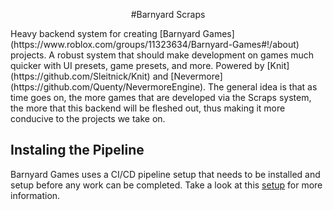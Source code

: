 <p align=center>#Barnyard Scraps</p>
Heavy backend system for creating [Barnyard Games](https://www.roblox.com/groups/11323634/Barnyard-Games#!/about) projects. A robust system that should make development on games much quicker with UI presets, game presets, and more. Powered by [Knit](https://github.com/Sleitnick/Knit) and [Nevermore](https://github.com/Quenty/NevermoreEngine). The general idea is that as time goes on, the more games that are developed via the Scraps system, the more that this backend will be fleshed out, thus making it more conducive to the projects we take on.

## Instaling the Pipeline
Barnyard Games uses a CI/CD pipeline setup that needs to be installed and setup before any work can be completed. Take a look at this [setup](https://www.youtube.com/watch?v=sEnNjNakXT8) for more information.

